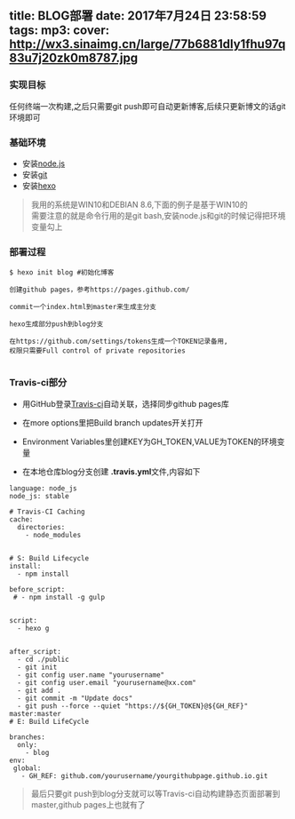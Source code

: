 title: BLOG部署
date: 2017年7月24日 23:58:59
tags: 
mp3: 
cover: http://wx3.sinaimg.cn/large/77b6881dly1fhu97q83u7j20zk0m8787.jpg
---


### 实现目标
任何终端一次构建,之后只需要git push即可自动更新博客,后续只更新博文的话git环境即可


### 基础环境

- 安装[node.js](https://nodejs.org/en/)
- 安装[git](https://git-scm.com/)
- 安装[hexo](https://hexo.io/)

> 我用的系统是WIN10和DEBIAN 8.6,下面的例子是基于WIN10的    
> 需要注意的就是命令行用的是git bash,安装node.js和git的时候记得把环境变量勾上


### 部署过程
```
$ hexo init blog #初始化博客

创建github pages，参考https://pages.github.com/

commit一个index.html到master来生成主分支

hexo生成部分push到blog分支

在https://github.com/settings/tokens生成一个TOKEN记录备用,
权限只需要Full control of private repositories


```



### Travis-ci部分


- 用GitHub登录[Travis-ci](https://travis-ci.org)自动关联，选择同步github pages库

- 在more options里把Build branch updates开关打开

- Environment Variables里创建KEY为GH_TOKEN,VALUE为TOKEN的环境变量

- 在本地仓库blog分支创建 **.travis.yml**文件,内容如下
```
language: node_js
node_js: stable

# Travis-CI Caching
cache:
  directories:
    - node_modules


# S: Build Lifecycle
install:
  - npm install

before_script:
 # - npm install -g gulp


script:
  - hexo g


after_script:
  - cd ./public
  - git init
  - git config user.name "yourusername"
  - git config user.email "yourusername@xx.com"
  - git add .
  - git commit -m "Update docs"
  - git push --force --quiet "https://${GH_TOKEN}@${GH_REF}" master:master
# E: Build LifeCycle

branches:
  only:
    - blog
env:
 global:
   - GH_REF: github.com/yourusername/yourgithubpage.github.io.git
```
> 最后只要git push到blog分支就可以等Travis-ci自动构建静态页面部署到master,github pages上也就有了